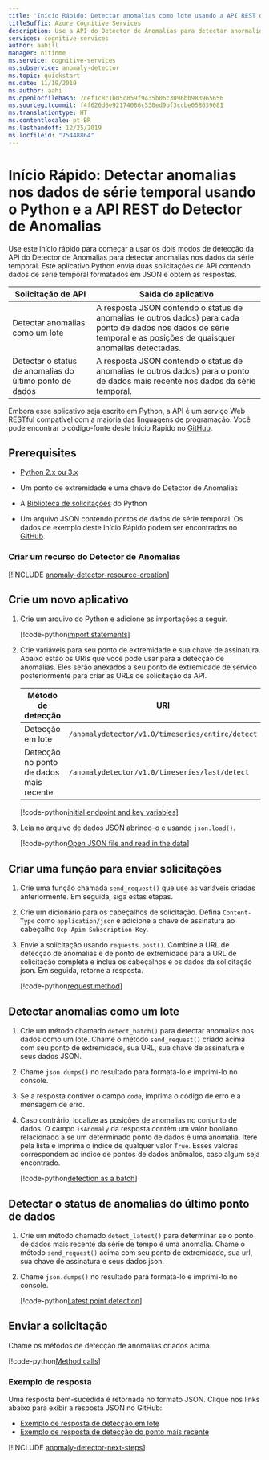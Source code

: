 ```yaml
---
title: 'Início Rápido: Detectar anomalias como lote usando a API REST do Detector de Anomalias e o Python'
titleSuffix: Azure Cognitive Services
description: Use a API do Detector de Anomalias para detectar anormalidades em sua série de dados como um lote ou em dados de streaming neste início rápido.
services: cognitive-services
author: aahill
manager: nitinme
ms.service: cognitive-services
ms.subservice: anomaly-detector
ms.topic: quickstart
ms.date: 11/19/2019
ms.author: aahi
ms.openlocfilehash: 7cef1c8c1b05c859f9435b06c3096bb983965656
ms.sourcegitcommit: f4f626d6e92174086c530ed9bf3ccbe058639081
ms.translationtype: HT
ms.contentlocale: pt-BR
ms.lasthandoff: 12/25/2019
ms.locfileid: "75448864"
---
```

# <a name="quickstart-detect-anomalies-in-your-time-series-data-using-the-anomaly-detector-rest-api-and-python"></a>Início Rápido: Detectar anomalias nos dados de série temporal usando o Python e a API REST do Detector de Anomalias

Use este início rápido para começar a usar os dois modos de detecção da API do Detector de Anomalias para detectar anomalias nos dados da série temporal. Este aplicativo Python envia duas solicitações de API contendo dados de série temporal formatados em JSON e obtém as respostas.

| Solicitação de API                                        | Saída do aplicativo                                                                                                                         |
|----------------------------------------------------|--------------------------------------------------------------------------------------------------------------------------------------------|
| Detectar anomalias como um lote                        | A resposta JSON contendo o status de anomalias (e outros dados) para cada ponto de dados nos dados de série temporal e as posições de quaisquer anomalias detectadas. |
| Detectar o status de anomalias do último ponto de dados | A resposta JSON contendo o status de anomalias (e outros dados) para o ponto de dados mais recente nos dados da série temporal.                                                                                                                                         |

 Embora esse aplicativo seja escrito em Python, a API é um serviço Web RESTful compatível com a maioria das linguagens de programação. Você pode encontrar o código-fonte deste Início Rápido no [GitHub](https://github.com/Azure-Samples/AnomalyDetector/blob/master/quickstarts/python-detect-anomalies.py).

## <a name="prerequisites"></a>Prerequisites

- [Python 2.x ou 3.x](https://www.python.org/downloads/)
- Um ponto de extremidade e uma chave do Detector de Anomalias
- A [Biblioteca de solicitações](https://pypi.org/project/requests/) do Python

- Um arquivo JSON contendo pontos de dados de série temporal. Os dados de exemplo deste Início Rápido podem ser encontrados no [GitHub](https://github.com/Azure-Samples/anomalydetector/blob/master/example-data/request-data.json).

### <a name="create-an-anomaly-detector-resource"></a>Criar um recurso do Detector de Anomalias

[!INCLUDE [anomaly-detector-resource-creation](../../../../includes/cognitive-services-anomaly-detector-resource-cli.md)]


## <a name="create-a-new-application"></a>Crie um novo aplicativo

1. Crie um arquivo do Python e adicione as importações a seguir.

    [!code-python[import statements](~/samples-anomaly-detector/quickstarts/python-detect-anomalies.py?name=imports)]

2. Crie variáveis para seu ponto de extremidade e sua chave de assinatura. Abaixo estão os URIs que você pode usar para a detecção de anomalias. Eles serão anexados a seu ponto de extremidade de serviço posteriormente para criar as URLs de solicitação da API.

    |Método de detecção  |URI  |
    |---------|---------|
    |Detecção em lote    | `/anomalydetector/v1.0/timeseries/entire/detect`        |
    |Detecção no ponto de dados mais recente     | `/anomalydetector/v1.0/timeseries/last/detect`        |

    [!code-python[initial endpoint and key variables](~/samples-anomaly-detector/quickstarts/python-detect-anomalies.py?name=vars)]

3. Leia no arquivo de dados JSON abrindo-o e usando `json.load()`.

    [!code-python[Open JSON file and read in the data](~/samples-anomaly-detector/quickstarts/python-detect-anomalies.py?name=fileLoad)]

## <a name="create-a-function-to-send-requests"></a>Criar uma função para enviar solicitações

1. Crie uma função chamada `send_request()` que use as variáveis criadas anteriormente. Em seguida, siga estas etapas.

2. Crie um dicionário para os cabeçalhos de solicitação. Defina `Content-Type` como `application/json` e adicione a chave de assinatura ao cabeçalho `Ocp-Apim-Subscription-Key`.

3. Envie a solicitação usando `requests.post()`. Combine a URL de detecção de anomalias e de ponto de extremidade para a URL de solicitação completa e inclua os cabeçalhos e os dados da solicitação json. Em seguida, retorne a resposta.

    [!code-python[request method](~/samples-anomaly-detector/quickstarts/python-detect-anomalies.py?name=request)]

## <a name="detect-anomalies-as-a-batch"></a>Detectar anomalias como um lote

1. Crie um método chamado `detect_batch()` para detectar anomalias nos dados como um lote. Chame o método `send_request()` criado acima com seu ponto de extremidade, sua URL, sua chave de assinatura e seus dados JSON.

2. Chame `json.dumps()` no resultado para formatá-lo e imprimi-lo no console.

3. Se a resposta contiver o campo `code`, imprima o código de erro e a mensagem de erro.

4. Caso contrário, localize as posições de anomalias no conjunto de dados. O campo `isAnomaly` da resposta contém um valor booliano relacionado a se um determinado ponto de dados é uma anomalia. Itere pela lista e imprima o índice de qualquer valor `True`. Esses valores correspondem ao índice de pontos de dados anômalos, caso algum seja encontrado.

    [!code-python[detection as a batch](~/samples-anomaly-detector/quickstarts/python-detect-anomalies.py?name=detectBatch)]

## <a name="detect-the-anomaly-status-of-the-latest-data-point"></a>Detectar o status de anomalias do último ponto de dados

1. Crie um método chamado `detect_latest()` para determinar se o ponto de dados mais recente da série de tempo é uma anomalia. Chame o método `send_request()` acima com seu ponto de extremidade, sua url, sua chave de assinatura e seus dados json. 

2. Chame `json.dumps()` no resultado para formatá-lo e imprimi-lo no console.

    [!code-python[Latest point detection](~/samples-anomaly-detector/quickstarts/python-detect-anomalies.py?name=detectLatest)]

## <a name="send-the-request"></a>Enviar a solicitação

Chame os métodos de detecção de anomalias criados acima.

[!code-python[Method calls](~/samples-anomaly-detector/quickstarts/python-detect-anomalies.py?name=methodCalls)]

### <a name="example-response"></a>Exemplo de resposta

Uma resposta bem-sucedida é retornada no formato JSON. Clique nos links abaixo para exibir a resposta JSON no GitHub:
* [Exemplo de resposta de detecção em lote](https://github.com/Azure-Samples/anomalydetector/blob/master/example-data/batch-response.json)
* [Exemplo de resposta de detecção do ponto mais recente](https://github.com/Azure-Samples/anomalydetector/blob/master/example-data/latest-point-response.json)

[!INCLUDE [anomaly-detector-next-steps](../includes/quickstart-cleanup-next-steps.md)]
